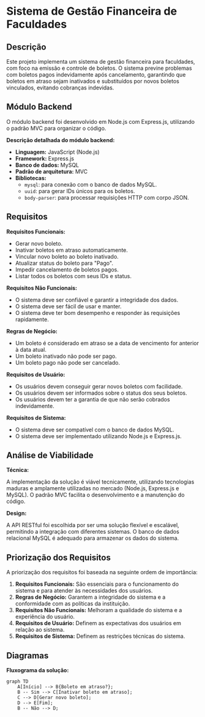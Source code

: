 # Sistema de Gestão Financeira de Faculdades

## Descrição

Este projeto implementa um sistema de gestão financeira para faculdades, com foco na emissão e controle de boletos. O sistema previne problemas com boletos pagos indevidamente após cancelamento, garantindo que boletos em atraso sejam inativados e substituídos por novos boletos vinculados, evitando cobranças indevidas.

## Módulo Backend

O módulo backend foi desenvolvido em Node.js com Express.js, utilizando o padrão MVC para organizar o código.

**Descrição detalhada do módulo backend:**

* **Linguagem:** JavaScript (Node.js)
* **Framework:** Express.js 
* **Banco de dados:** MySQL
* **Padrão de arquitetura:** MVC 
* **Bibliotecas:**
    * `mysql`: para conexão com o banco de dados MySQL.
    * `uuid`: para gerar IDs únicos para os boletos.
    * `body-parser`: para processar requisições HTTP com corpo JSON.

## Requisitos

**Requisitos Funcionais:**

* Gerar novo boleto.
* Inativar boletos em atraso automaticamente.
* Vincular novo boleto ao boleto inativado.
* Atualizar status do boleto para "Pago".
* Impedir cancelamento de boletos pagos.
* Listar todos os boletos com seus IDs e status.

**Requisitos Não Funcionais:**

* O sistema deve ser confiável e garantir a integridade dos dados.
* O sistema deve ser fácil de usar e manter.
* O sistema deve ter bom desempenho e responder às requisições rapidamente.

**Regras de Negócio:**

* Um boleto é considerado em atraso se a data de vencimento for anterior à data atual.
* Um boleto inativado não pode ser pago.
* Um boleto pago não pode ser cancelado.

**Requisitos de Usuário:**

* Os usuários devem conseguir gerar novos boletos com facilidade.
* Os usuários devem ser informados sobre o status dos seus boletos.
* Os usuários devem ter a garantia de que não serão cobrados indevidamente.

**Requisitos de Sistema:**

* O sistema deve ser compatível com o banco de dados MySQL.
* O sistema deve ser implementado utilizando Node.js e Express.js.

## Análise de Viabilidade

**Técnica:**

A implementação da solução é viável tecnicamente, utilizando tecnologias maduras e amplamente utilizadas no mercado (Node.js, Express.js e MySQL). O padrão MVC facilita o desenvolvimento e a manutenção do código.

**Design:**

A API RESTful foi escolhida por ser uma solução flexível e escalável, permitindo a integração com diferentes sistemas. O banco de dados relacional MySQL é adequado para armazenar os dados do sistema.

## Priorização dos Requisitos

A priorização dos requisitos foi baseada na seguinte ordem de importância:

1.  **Requisitos Funcionais:** São essenciais para o funcionamento do sistema e para atender às necessidades dos usuários.
2.  **Regras de Negócio:** Garantem a integridade do sistema e a conformidade com as políticas da instituição.
3.  **Requisitos Não Funcionais:** Melhoram a qualidade do sistema e a experiência do usuário.
4.  **Requisitos de Usuário:** Definem as expectativas dos usuários em relação ao sistema.
5.  **Requisitos de Sistema:** Definem as restrições técnicas do sistema.

## Diagramas

**Fluxograma da solução:**

```mermaid
graph TD
    A[Início] --> B{Boleto em atraso?};
    B -- Sim --> C[Inativar boleto em atraso];
    C --> D[Gerar novo boleto];
    D --> E[Fim];
    B -- Não --> D;
